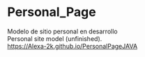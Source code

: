 # Personal_Page
Modelo de sitio personal en desarrollo <br>
Personal site model (unfinished).<br>
https://Alexa-2k.github.io/PersonalPageJAVA
